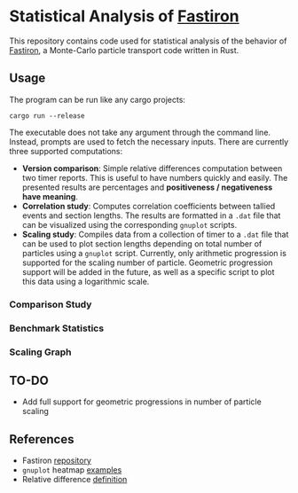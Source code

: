 # Statistical Analysis of [Fastiron][1]

This repository contains code used for statistical analysis of the behavior
of [Fastiron][1], a Monte-Carlo particle transport code written in Rust.

## Usage

The program can be run like any cargo projects: 

```
cargo run --release
```

The executable does not take any argument through the command line. Instead,
prompts are used to fetch the necessary inputs. There are currently three 
supported computations:

- **Version comparison**: Simple relative differences computation between two timer
  reports. This is useful to have numbers quickly and easily. The presented 
  results are percentages and **positiveness / negativeness have meaning**. 
- **Correlation study**: Computes correlation coefficients between tallied events 
  and section lengths. The results are formatted in a `.dat` file that can be 
  visualized using the corresponding `gnuplot` scripts.
- **Scaling study**: Compiles data from a collection of timer to a `.dat` file
  that can be used to plot section lengths depending on total number of particles
  using a `gnuplot` script. Currently, only arithmetic progression is supported 
  for the scaling number of particle. Geometric progression support will be added 
  in the future, as well as a specific script to plot this data using a logarithmic
  scale.

### Comparison Study

### Benchmark Statistics

### Scaling Graph


## TO-DO

- Add full support for geometric progressions in number of particle scaling


## References

- Fastiron [repository][1]
- `gnuplot` heatmap [examples][2]
- Relative difference [definition][3]

[1]: https://github.com/cea-hpc/fastiron
[2]: https://gnuplot.sourceforge.net/demo/heatmaps.html
[3]: https://en.wikipedia.org/wiki/Relative_change_and_difference#Definition